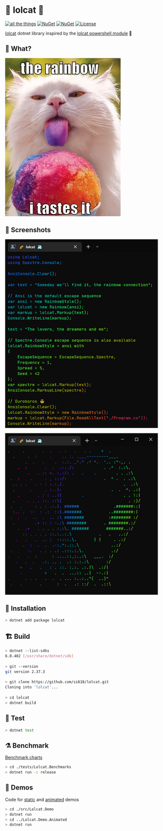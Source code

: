 # 🌈 lolcat 🦄

[![all the things](https://github.com/si618/lolcat/actions/workflows/workflow.yml/badge.svg)](https://github.com/si618/lolcat/actions/workflows/workflow.yml)
[![NuGet](https://img.shields.io/nuget/v/lolcat.png)](https://www.nuget.org/packages/lolcat)
[![NuGet](https://img.shields.io/nuget/dt/lolcat.png)](https://www.nuget.org/stats/packages/lolcat?groupby=ClientName)
[![License](https://img.shields.io/badge/license-Apache_2.0-blue.svg)](LICENSE)

[lolcat](https://github.com/busyloop/lolcat) dotnet library inspired by the [lolcat powershell module](https://github.com/andot/lolcat) 🙇‍

## 🧐 What?

![The Rainbow](https://raw.githubusercontent.com/si618/lolcat/main/assets/Nom.webp "The Rainbow")

## 📸 Screenshots

![Ouroboros](https://raw.githubusercontent.com/si618/lolcat/main/assets/Ouroboros.webp "Ouroboros")

![AlienIsBeautiful](https://raw.githubusercontent.com/si618/lolcat/main/assets/AlienIsBeautiful.gif "Alien is beautiful")

## 🚧 Installation

```bash
> dotnet add package lolcat
```

## 🏗 Build️

```bash
> dotnet --list-sdks
6.0.402 [/usr/share/dotnet/sdk]

> git --version
git version 2.37.3

> git clone https://github.com/si618/lolcat.git
Cloning into 'lolcat'...

> cd lolcat
> dotnet build
```

## 🧪 Test

```bash
> dotnet test
```

## ⚗ Benchmark

[Benchmark charts](https://si618.github.io/lolcat/dev/bench)

```bash
> cd ./tests/Lolcat.Benchmarks
> dotnet run -c release
```

## 🎉 Demos

Code for [static](https://github.com/si618/lolcat/blob/main/src/Lolcat.Demo/Program.cs) and [animated](https://github.com/si618/lolcat/blob/main/src/Lolcat.Demo.Animated/Program.cs) demos

```bash
> cd ./src/Lolcat.Demo
> dotnet run
> cd ../Lolcat.Demo.Animated
> dotnet run
```
